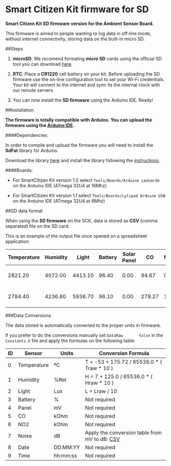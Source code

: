Smart Citizen Kit firmware for SD
=================================

**Smart Citizen Kit SD firmware version for the Ambient Sensor Board.**

This firmware is aimed to people wanting to log data in off-line mode, without internet connectivity, storing data on the built-in micro SD.


##Steps

1. **microSD**: We recomend formating **micro SD** cards using the official SD tool you can download [here](https://www.sdcard.org/downloads/formatter_4/).

2. **RTC**: Place a **CR1220** cell battery on your kit. Before uploading the SD firmware use the on-line configuration tool to set your Wi-Fi credentials. Your kit will connect to the internet and sync its the internal clock with our remote servers.

3. You can now install the **SD firmware** using the Arduino IDE. Ready!


##Installation


**The firmware is totally compatible with Arduino. You can upload the firmware using the [Arduino IDE](http://arduino.cc/en/main/software).**

####Dependencies: 

In order to compile and upload the firmware you will need to install the **SdFat** library for Arduino.

Download the library [here](https://github.com/greiman/SdFat) and install the library following the [instructions](http://arduino.cc/en/Guide/Libraries).

####Boards:

* For SmartCitizen Kit version 1.0 select `Tools/Boards/Arduino Leonardo` on the Arduino IDE (ATmega 32U4 at 16Mhz) 

* For SmartCitizen Kit version 1.1 select `Tools/Boards/Lylipad Arduino USB` on the Arduino IDE (ATmega 32U4 at 8Mhz) 

##SD data format


When using the **SD firmware** on the SCK, data is stored as **CSV** (comma separated) file on the SD card.

This is an example of the output file once opened on a spreadsheet application:

| Temperature | Humidity| Light   | Battery | Solar Panel | CO     | NO2  | Noise| UTC			  	    | 
|-------------|---------|---------|---------|-------------|--------|------|------|----------------------|
| 2821.20     | 4072.00 | 4413.10 | 96.40   | 0.00        | 94.67  | 0.65 | 5.23 | 2000-01-01  00:00:02 |
| 2784.40     | 4236.80 | 5936.70 | 96.10   | 0.00        | 278.27 | 1.05 | 2.39 | 2000-01-01  00:00:02 |

###Data Conversions

The data stored is automatically converted to the proper units in firmware.

If you prefer to do the conversions manually set `DataRaw       false` in the `Constants.h` file and apply the formulas on the following table:


| ID  | Sensor       | Units | Conversion Formula                                 
|-----|--------------|-------|---------------------------------------------|
| 0   | Temperature  | ºC    |  T = -53 + 175.72 / 65536.0 * ( Traw * 10 ) |
| 1   | Humidity     | %Rel  |  H =   7 + 125.0  / 65536.0 * ( Hraw * 10 ) |
| 2   | Light        | Lux   |  L = Lraw / 10                              |
| 3   | Battery      | %     |  Not required                               |
| 4   | Panel        | mV    |  Not required                               |                                             
| 5   | CO      	  | kOhm  |  Not required                               |                                            
| 6   | NO2          | kOhm  |  Not required                               |                               
| 7   | Noise        | dB    |  Apply the conversion table from mV to dB: [CSV](https://gist.github.com/pral2a/d767cc45874361fd38bf) 
| 8   | Date         | DD:MM:YY |  Not required                            |                             
| 9   | Time         | hh:mm:ss |  Not required                            |                            






